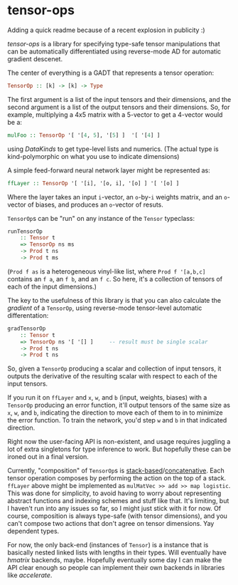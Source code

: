 tensor-ops
==========

Adding a quick readme because of a recent explosion in publicity :)

*tensor-ops* is a library for specifying type-safe tensor manipulations that
can be automatically differentiated using reverse-mode AD for automatic
gradient descenet.

The center of everything is a GADT that represents a tensor operation:

~~~haskell
TensorOp :: [k] -> [k] -> Type
~~~

The first argument is a list of the input tensors and their dimensions, and the
second argument is a list of the output tensors and their dimensions.  So, for
example, multiplying a 4x5 matrix with a 5-vector to get a 4-vector would be a:

~~~haskell
mulFoo :: TensorOp '[ '[4, 5], '[5] ]  '[ '[4] ]
~~~

using *DataKinds* to get type-level lists and numerics. (The actual type is
kind-polymorphic on what you use to indicate dimensions)

A simple feed-forward neural network layer might be represented as:

~~~haskell
ffLayer :: TensorOp '[ '[i], '[o, i], '[o] ] '[ '[o] ]
~~~

Where the layer takes an input `i`-vector, an `o`-by-`i` weights matrix, and an
`o`-vector of biases, and produces an `o`-vector of resuts.

`TensorOp`s can be "run" on any instance of the `Tensor` typeclass:

~~~haskell
runTensorOp
    :: Tensor t
    => TensorOp ns ms
    -> Prod t ns
    -> Prod t ms
~~~

(`Prod f as` is a heterogeneous vinyl-like list, where `Prod f '[a,b,c]`
contains an `f a`, an `f b`, and an `f c`.  So here, it's a collection of
tensors of each of the input dimensions.)

The key to the usefulness of this library is that you can also calculate the
*gradient* of a `TensorOp`, using reverse-mode tensor-level automatic
differentation:

~~~haskell
gradTensorOp
    :: Tensor t
    => TensorOp ns '[ '[] ]     -- result must be single scalar
    -> Prod t ns
    -> Prod t ns
~~~

So, given a `TensorOp` producing a scalar and collection of input tensors, it
outputs the derivative of the resulting scalar with respect to each of the
input tensors.

If you run it on `ffLayer` and `x`, `w`, and `b` (input, weights, biases) with
a `TensorOp` producing an error function, it'll output tensors of the same size
as `x`, `w`, and `b`, indicating the direction to move each of them to in to
minimize the error function.  To train the network, you'd step `w` and `b` in
that indicated direction.

Right now the user-facing API is non-existent, and usage requires juggling a
lot of extra singletons for type inference to work.  But hopefully these can be
ironed out in a final version.

Currently, "composition" of `TensorOp`s is [stack-based][]/[concatenative][].
Each tensor operation composes by performing the action on the top of a stack.
`ffLayer` above might be implemented as `mulMatVec >> add >> map logistic`.
This was done for simplicity, to avoid having to worry about representing
abstract functions and indexing schemes and stuff like that.  It's limiting,
but I haven't run into any issues so far, so I might just stick with it for
now.  Of course, composition is always type-safe (with tensor dimensions), and
you can't compose two actions that don't agree on tensor dimensions.  Yay
dependent types.

For now, the only back-end (instances of `Tensor`) is a instance that is
basically nested linked lists with lengths in their types.  Will eventually
have *hmatrix* backends, maybe. Hopefully eventually some day I can make the
API clear enough so people can implement their own backends in libraries like
*accelerate*.

[stack-based]: https://en.wikipedia.org/wiki/Stack-oriented_programming_language
[concatenative]: https://en.wikipedia.org/wiki/Concatenative_programming_language

